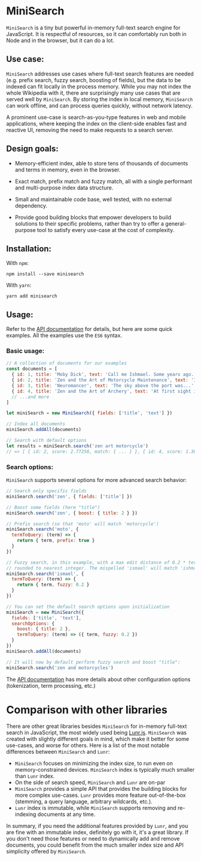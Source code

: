# MiniSearch

`MiniSearch` is a tiny but powerful in-memory full-text search engine for
JavaScript. It is respectful of resources, so it can comfortably run both in
Node and in the browser, but it can do a lot.

## Use case:

`MiniSearch` addresses use cases where full-text search features are needed
(e.g. prefix search, fuzzy search, boosting of fields), but the data to be
indexed can fit locally in the process memory. While you may not index the whole
Wikipedia with it, there are surprisingly many use cases that are served well by
`MiniSearch`. By storing the index in local memory, `MiniSearch` can work
offline, and can process queries quickly, without network latency.

A prominent use-case is search-as-you-type features in web and mobile
applications, where keeping the index on the client-side enables fast and
reactive UI, removing the need to make requests to a search server.

## Design goals:

  * Memory-efficient index, able to store tens of thousands of documents and
    terms in memory, even in the browser.

  * Exact match, prefix match and fuzzy match, all with a single performant and
    multi-purpose index data structure.

  * Small and maintainable code base, well tested, with no external dependency.

  * Provide good building blocks that empower developers to build solutions to
    their specific problems, rather than try to offer a general-purpose tool to
    satisfy every use-case at the cost of complexity.

## Installation:

With `npm`:

```
npm install --save minisearch
```

With `yarn`:

```
yarn add minisearch
```

## Usage:

Refer to the [API
documentation](https://lucaong.github.io/minisearch/identifiers.html) for
details, but here are some quick examples. All the examples use the `ES6`
syntax.

### Basic usage:

```javascript
// A collection of documents for our examples
const documents = [
  { id: 1, title: 'Moby Dick', text: 'Call me Ishmael. Some years ago...' },
  { id: 2, title: 'Zen and the Art of Motorcycle Maintenance', text: 'I can see by my watch...' },
  { id: 3, title: 'Neuromancer', text: 'The sky above the port was...' },
  { id: 4, title: 'Zen and the Art of Archery', text: 'At first sight it must seem...' },
  // ...and more
]

let miniSearch = new MiniSearch({ fields: ['title', 'text'] })

// Index all documents
miniSearch.addAll(documents)

// Search with default options
let results = miniSearch.search('zen art motorcycle')
// => [ { id: 2, score: 2.77258, match: { ... } }, { id: 4, score: 1.38629, match: { ... } } ]
```

### Search options:

`MiniSearch` supports several options for more advanced search behavior:

```javascript
// Search only specific fields
miniSearch.search('zen', { fields: ['title'] })

// Boost some fields (here "title")
miniSearch.search('zen', { boost: { title: 2 } })

// Prefix search (so that 'moto' will match 'motorcycle')
miniSearch.search('moto', {
  termToQuery: (term) => {
    return { term, prefix: true }
  }
})

// Fuzzy search, in this example, with a max edit distance of 0.2 * term length,
// rounded to nearest integer. The mispelled 'ismael' will match 'ishmael'.
miniSearch.search('ismael', {
  termToQuery: (term) => {
    return { term, fuzzy: 0.2 }
  }
})

// You can set the default search options upon initialization
miniSearch = new MiniSearch({
  fields: ['title', 'text'],
  searchOptions: {
    boost: { title: 2 },
    termToQuery: (term) => ({ term, fuzzy: 0.2 })
  }
})
miniSearch.addAll(documents)

// It will now by default perform fuzzy search and boost "title":
miniSearch.search('zen and motorcycles')
```

The [API documentation](https://lucaong.github.io/minisearch/identifiers.html)
has more details about other configuration options (tokenization, term
processing, etc.)


# Comparison with other libraries

There are other great libraries besides `MiniSearch` for in-memory full-text
search in JavaScript, the most widely used being [Lunr.js](https://lunrjs.com).
`MiniSearch` was created with slightly different goals in mind, which make it
better for some use-cases, and worse for others. Here is a list of the most
notable differences between `MiniSearch` and `Lunr`:

  - `MiniSearch` focuses on minimizing the index size, to run even on
      memory-constrained devices. `MiniSearch` index is typically much smaller
      than `Lunr` index.
  - On the side of search speed, `MiniSearch` and `Lunr` are on-par
  - `MiniSearch` provides a simple API that provides the building blocks for
      more complex use-cases. `Lunr` provides more feature out-of-the-box
      (stemming, a query language, arbitrary wildcards, etc.).
  - `Lunr` index is immutable, while `MiniSearch` supports removing and
      re-indexing documents at any time.

In summary, if you need the additional features provided by `Lunr`, and you are
fine with an immutable index, definitely go with it, it's a great library. If
you don't need those features or need to dynamically add and remove documents,
you could benefit from the much smaller index size and API simplicity offered by
`MiniSearch`.
